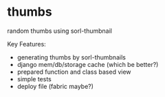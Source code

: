 # thumbs
random thumbs using sorl-thumbnail

Key Features:

* generating thumbs by sorl-thumbnails
* django mem/db/storage cache (which be better?)
* prepared function and class based view
* simple tests
* deploy file (fabric maybe?)
